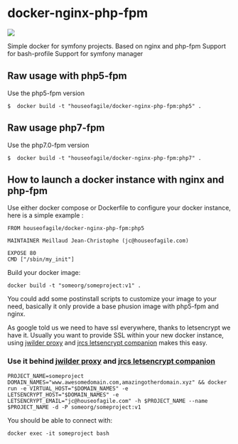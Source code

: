 docker-nginx-php-fpm
=================

[![](https://badge.imagelayers.io/houseofagile/docker-nginx-php-fpm:latest.svg)](https://imagelayers.io/?images=houseofagile/docker-nginx-php-fpm:latest 'Get your own badge on imagelayers.io')


Simple docker for symfony projects.
Based on nginx and php-fpm 
Support for bash-profile
Support for symfony manager

## Raw usage with php5-fpm
Use the php5-fpm version

    $  docker build -t "houseofagile/docker-nginx-php-fpm:php5" .
    
## Raw usage php7-fpm
Use the php7.0-fpm version

    $  docker build -t "houseofagile/docker-nginx-php-fpm:php7" .

## How to launch  a docker instance with nginx and php-fpm

Use either docker compose or Dockerfile to configure your docker instance, here is a simple example :

    FROM houseofagile/docker-nginx-php-fpm:php5

    MAINTAINER Meillaud Jean-Christophe (jc@houseofagile.com)

    EXPOSE 80
    CMD ["/sbin/my_init"] 
    
Build your docker image:

    docker build -t "someorg/someproject:v1" .

You could add some postinstall scripts to customize your image to your need, basically it only provide a base phusion image with php5-fpm and nginx.

As google told us we need to have ssl everywhere, thanks to letsencrypt we have it. Usually you want to provide SSL within your new docker instance, using [jwilder proxy](https://github.com/jwilder/nginx-proxy) and [jrcs letsencrypt companion](https://github.com/JrCs/docker-letsencrypt-nginx-proxy-companion) makes this easy.

### Use it behind [jwilder proxy](https://github.com/jwilder/nginx-proxy) and [jrcs letsencrypt companion](https://github.com/JrCs/docker-letsencrypt-nginx-proxy-companion)

    PROJECT_NAME=someproject DOMAIN_NAMES="www.awesomedomain.com,amazingotherdomain.xyz" && docker run -e VIRTUAL_HOST="$DOMAIN_NAMES" -e LETSENCRYPT_HOST="$DOMAIN_NAMES" -e LETSENCRYPT_EMAIL="jc@houseofagile.com" -h $PROJECT_NAME --name $PROJECT_NAME -d -P someorg/someproject:v1
    
You should be able to connect with:

    docker exec -it someproject bash
